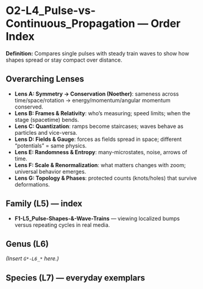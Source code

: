 # O2-L4_Pulse-vs-Continuous_Propagation — Order Index
**Definition:** Compares single pulses with steady train waves to show how shapes spread or stay compact over distance.

## Overarching Lenses

- **Lens A: Symmetry -> Conservation (Noether)**: sameness across time/space/rotation → energy/momentum/angular momentum conserved.
- **Lens B: Frames & Relativity**: who’s measuring; speed limits; when the stage (spacetime) bends.
- **Lens C: Quantization**: ramps become staircases; waves behave as particles and vice-versa.
- **Lens D: Fields & Gauge**: forces as fields spread in space; different “potentials” = same physics.
- **Lens E: Randomness & Entropy**: many-microstates, noise, arrows of time.
- **Lens F: Scale & Renormalization**: what matters changes with zoom; universal behavior emerges.
- **Lens G: Topology & Phases**: protected counts (knots/holes) that survive deformations.

## Family (L5) — index
- **F1-L5_Pulse-Shapes-&-Wave-Trains** — viewing localized bumps versus repeating cycles in real media.

## Genus (L6)
_(Insert `G*-L6_*` here.)_
## Species (L7) — everyday exemplars
